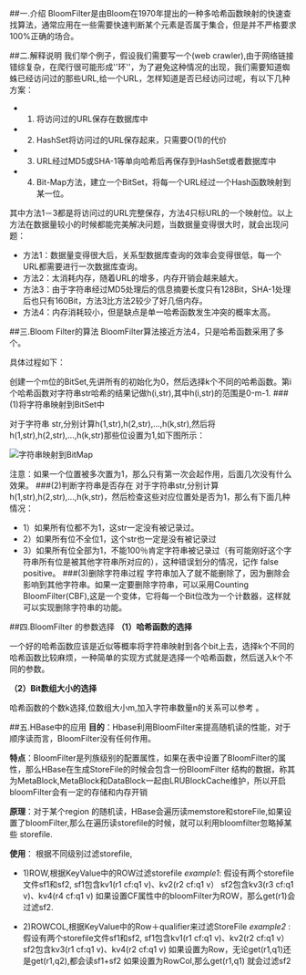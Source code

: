 ##一.介绍
BloomFilter是由Bloom在1970年提出的一种多哈希函数映射的快速查找算法，通常应用在一些需要快速判断某个元素是否属于集合，但是并不严格要求100%正确的场合。

##二.解释说明
我们举个例子，假设我们需要写一个(web crawler),由于网络链接错综复杂，在爬行很可能形成''环''，为了避免这种情况的出现，我们需要知道蜘蛛已经访问过的那些URL,给一个URL，怎样知道是否已经访问过呢，有以下几种方案：

- 1. 将访问过的URL保存在数据库中
- 2. HashSet将访问过的URL保存起来，只需要O(1)的代价
- 3. URL经过MD5或SHA-1等单向哈希后再保存到HashSet或者数据库中
- 4. Bit-Map方法，建立一个BitSet，将每一个URL经过一个Hash函数映射到某一位。

其中方法1－3都是将访问过的URL完整保存，方法4只标URL的一个映射位。以上方法在数据量较小的时候都能完美解决问题，当数据量变得很大时，就会出现问题：

- 方法1：数据量变得很大后，关系型数据库查询的效率会变得很低，每一个URL都需要进行一次数据库查询。
- 方法2：太消耗内存，随着URL的增多，内存开销会越来越大。
- 方法3：由于字符串经过MD5处理后的信息摘要长度只有128Bit，SHA-1处理后也只有160Bit，方法3比方法2较少了好几倍内存。
- 方法4：内存消耗较小，但是缺点是单一哈希函数发生冲突的概率太高。

##三.Bloom Filter的算法
BloomFilter算法接近方法4，只是哈希函数采用了多个。

具体过程如下：

创建一个m位的BitSet,先讲所有的初始化为0，然后选择k个不同的哈希函数。第i个哈希函数对字符串str哈希的结果记做h(i,str),其中h(i,str)的范围是0-m-1.
###(1)将字符串映射到BitSet中

对于字符串 str,分别计算h(1,str),h(2,str),...,h(k,str),然后将h(1,str),h(2,str),...,h(k,str)那些位设置为1,如下图所示：

![字符串映射到BitMap](http://img.blog.csdn.net/20151111112100853)

注意：如果一个位置被多次置为1，那么只有第一次会起作用，后面几次没有什么效果。
###(2)判断字符串是否存在
对于字符串str,分别计算h(1,str),h(2,str),...,h(k,str)，然后检查这些对应位置处是否为1，那么有下面几种情况：

- 1）如果所有位都不为1，这str一定没有被记录过。
- 2）如果所有位不全位1，这个str也一定是没有被记录过
- 3）如果所有位全部为1，不能100％肯定字符串被记录过（有可能刚好这个字符串所有位是被其他字符串所对应的），这种错误划分的情况，记作 false positive。
###(3)删除字符串过程
字符串加入了就不能删除了，因为删除会影响到其他字符串。如果一定要删除字符串，可以采用Counting BloomFilter(CBF),这是一个变体，它将每一个Bit位改为一个计数器，这样就可以实现删除字符串的功能。

##四.BloomFilter 的参数选择
**（1）哈希函数的选择**

一个好的哈希函数应该是近似等概率将字符串映射到各个bit上去，选择k个不同的哈希函数比较麻烦，一种简单的实现方式就是选择一个哈希函数，然后送入k个不同的参数。

**（2）Bit数组大小的选择**

哈希函数的个数k选择,位数组大小m,加入字符串数量n的关系可以参考
[](http://pages.cs.wisc.edu/~cao/papers/summary-cache/node8.html)。

##五.HBase中的应用
**目的**：Hbase利用BloomFilter来提高随机读的性能，对于顺序读而言，BloomFilter没有任何作用。

**特点**：BloomFilter是列族级别的配置属性，如果在表中设置了BloomFilter的属性，那么HBase在生成StoreFile的时候会包含一份BloomFilter 结构的数据，称其为MetaBlock,MetaBlock和DataBlock一起由LRUBlockCache维护，所以开启bloomFilter会有一定的存储和内存开销

**原理**：对于某个region 的随机读，HBase会遍历读memstore和storeFile,如果设置了bloomFilter,那么在遍历读storefile的时候，就可以利用bloomfilter忽略掉某些 storefile.

**使用**： 根据不同级别过滤storefile,

- 1)ROW,根据KeyValue中的ROW过滤storefile
*example1*: 假设有两个storefile文件sf1和sf2,
sf1包含kv1(r1 cf:q1 v)、kv2(r2 cf:q1 v）
sf2包含kv3(r3 cf:q1 v)、kv4(r4 cf:q1 v)
如果设置CF属性中的bloomFilter为ROW，那么get(r1)会过滤sf2.

- 2)ROWCOL,根据KeyValue中的Row＋qualifier来过滤StoreFile
*example2* :假设有两个storefile文件sf1和sf2,
sf1包含kv1(r1 cf:q1 v)、kv2(r2 cf:q1 v）
sf2包含kv3(r1 cf:q1 v)、kv4(r2 cf:q1 v)
 如果设置为Row，无论get(r1,q1)还是get(r1,q2),都会读sf1+sf2
 如果设置为RowCol,那么get(r1,q1) 就会过滤sf2
 


